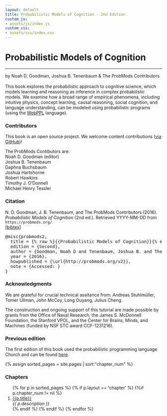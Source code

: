 ```yaml
---
layout: default
title: Probabilistic Models of Cognition - 2nd Edition
custom_js:
- assets/js/index.js
custom_css:
- assets/css/index.css
---
```

 
<div id="header">
  <h1 id='title'>Probabilistic Models of Cognition</h1>
  <hr class='edition' />
  <span class="authors">by Noah D. Goodman, Joshua B. Tenenbaum <span class='ampersand'>&amp;</span> The ProbMods Contributors</span>
</div>

<br />
This book explores the probabilistic approach to cognitive science, which models learning and reasoning as inference in complex probabilistic models.
We examine how a broad range of empirical phenomena, including intuitive physics, concept learning, causal reasoning, social cognition, and language understanding, can be modeled using probabilistic programs (using the <a href='http://webppl.org'>WebPPL</a> language).

<div id='left'>

<h3>Contributors</h3>
<p>This book is an open source project. We welcome content contributions (<a href='https://github.com/probmods/probmods2'>via GitHub</a>)!</p>
<p>The ProbMods Contibutors are:<br/>
Noah D. Goodman (editor)<br/>
Joshua B. Tenenbaum<br/>
Daphna Buchsbaum<br/>
Joshua Hartshorne<br/>
Robert Hawkins<br/>
Timothy J. O’Donnell<br/>
Michael Henry Tessler<br/>
</p>

<h3>Citation</h3>
N. D. Goodman, J. B. Tenenbaum, and The ProbMods Contributors (2016). <i>Probabilistic Models of Cognition</i> (2nd ed.). Retrieved <span class="date">YYYY-MM-DD</span> from <code>https://probmods.org/</code><br /><a id="toggle-bibtex" href="#">[bibtex]</a>

<pre id="bibtex">
@misc{probmods2,
  title = {% raw %}{{Probabilistic Models of Cognition}}{% endraw %},
  edition = {Second},
  author = {Goodman, Noah D and Tenenbaum, Joshua B. and The ProbMods Contributors},
  year = {2016},
  howpublished = {\url{http://probmods.org/v2}},
  note = {Accessed: <span class="date"></span>}
}
</pre>

<h3>Acknowledgments</h3>

<p>We are grateful for crucial technical assitance from: Andreas Stuhlm&uuml;ller, Tomer Ullman, John McCoy, Long Ouyang, Julius Cheng.</p>

<p>The construction and ongoing support of this tutorial are made possible by grants from the Office of Naval Research, the James S. McDonnell Foundation, the Stanford VPOL, and the Center for Brains, Minds, and Machines (funded by NSF STC award CCF-1231216).</p>

<h3>Previous edition</h3>

The first edition of this book used the probabilistic programming language Church and can be found <a href="http://v1.probmods.org">here</a>.

</div>

{% assign sorted_pages = site.pages | sort:"chapter_num" %}

<div id="right">

<h3>Chapters</h3>

<ol>
{% for p in sorted_pages %}
    {% if p.layout == 'chapter' %}
      {%if p.chapter_num != nil %}
        <li><a href="{{ site.baseurl }}{{ p.url }}">{{p.title}}</a><br />
        <em>{{ p.description }}</em>
        </li>
      {% endif %}
    {% endif %}
{% endfor %}
</ol>


</div>

